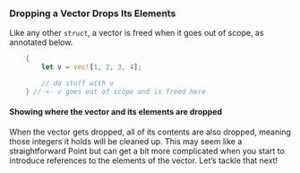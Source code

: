 ### Dropping a Vector Drops Its Elements

Like any other `struct`, a vector is freed when it goes out of scope, as
annotated below.

```rust
    {
        let v = vec![1, 2, 3, 4];

        // do stuff with v
    } // <- v goes out of scope and is freed here
```

#### Showing where the vector and its elements are dropped

When the vector gets dropped, all of its contents are also dropped, meaning
those integers it holds will be cleaned up. This may seem like a
straightforward Point but can get a bit more complicated when you start to
introduce references to the elements of the vector. Let’s tackle that next!
